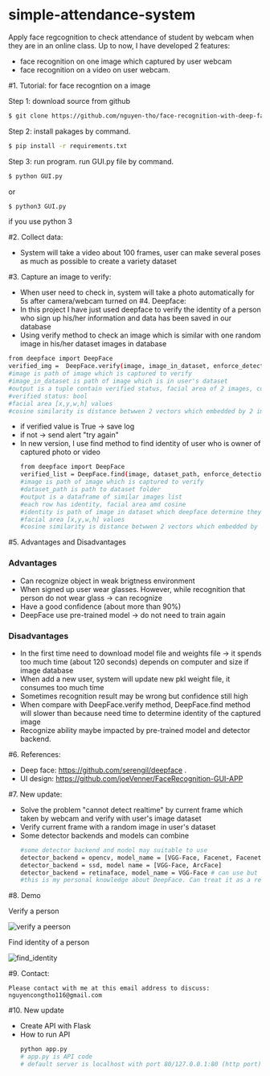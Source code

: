 # simple-attendance-system
Apply face regcognition to check attendance of student by webcam when they are in an online class.
Up to now, I have developed 2 features:
- face recognition on one image which captured by user webcam
- face recognition on a video on user webcam.

#1. Tutorial: for face recogntion on a image
   
   Step 1: download source from github
   ```sh
   $ git clone https://github.com/nguyen-tho/face-recognition-with-deep-face.git
   ```
   Step 2: install pakages by command.
   ```sh
   $ pip install -r requirements.txt
   ```
   Step 3: run program.
   run GUI.py file by command.
   ```sh
   $ python GUI.py
   ```
   or
   ```sh
   $ python3 GUI.py
   ```
   if you use python 3
   
#2. Collect data:
   - System will take a video about 100 frames, user can make several poses as much as possible to create a variety dataset

#3. Capture an image to verify:
   - When user need to check in, system will take a photo automatically for 5s after camera/webcam turned on
#4. Deepface:
   - In this project I have just used deepface to verify the identity of a person who sign up his/her information and data has been saved in our database
   - Using verify method to check an image which is similar with one random image in his/her dataset images in database
   ```sh
   from deepface import DeepFace
   verified_img =  DeepFace.verify(image, image_in_dataset, enforce_detection=False)
   #image is path of image which is captured to verify
   #image_in_dataset is path of image which is in user's dataset
   #output is a tuple contain verified status, facial area of 2 images, cosine similarity
   #verified status: bool
   #facial area [x,y,w,h] values
   #cosine similarity is distance betwwen 2 vectors which embedded by 2 images. The less cosine the more similarity
   ```
   - if verified value is True -> save log
   - if not -> send alert "try again"
   - In new version, I use find method to find identity of user who is owner of captured photo or video
     ```sh
     from deepface import DeepFace
     verified_list = DeepFace.find(image, dataset_path, enforce_detection=False)
     #image is path of image which is captured to verify
     #dataset_path is path to dataset folder
     #output is a dataframe of similar images list
     #each row has identity, facial area amd cosine
     #identity is path of image in dataset which deepface determine they are similar with captured image
     #facial area [x,y,w,h] values
     #cosine similarity is distance betwwen 2 vectors which embedded by 2 images. The less cosine the more similarity
     ```
#5. Advantages and Disadvantages
   ### Advantages
   - Can recognize object in weak brigtness environment
   - When signed up user wear glasses. However, while recognition that person do not wear glass -> can recognize
   - Have a good confidence (about more than 90%)
   - DeepFace use pre-trained model -> do not need to train again
   ### Disadvantages
   - In the first time need to download model file and weights file -> it spends too much time (about 120 seconds) depends on computer and size if image database
   - When add a new user, system will update new pkl weight file, it consumes too much time
   - Sometimes recognition result may be wrong but confidence still high
   - When compare with DeepFace.verify method, DeepFace.find method will slower than because need time to determine identity of the captured image
   - Recognize ability maybe impacted by pre-trained model and detector backend. 

#6. References:
   - Deep face: https://github.com/serengil/deepface .
   - UI design: https://github.com/joeVenner/FaceRecognition-GUI-APP
     
#7. New update:
   - Solve the problem "cannot detect realtime" by current frame which taken by webcam and verify with user's image dataset
   - Verify current frame with a random image in user's dataset
   - Some detector backends and models can combine
     ```sh
     #some detector backend and model may suitable to use
     detector_backend = opencv, model_name = [VGG-Face, Facenet, Facenet512, ArcFace]
     detector_backend = ssd, model name = [VGG-Face, ArcFace]
     detector_backend = retinaface, model_name = VGG-Face # can use but slower than other detector backend
     #this is my personal knowledge about DeepFace. Can treat it as a reference
     ```
#8. Demo

Verify a person

   ![verify a peerson](https://github.com/nguyen-tho/simple-attendance-system/blob/master/img_src/verify_a_person.png)

Find identity of a person

   ![find_identity](https://github.com/nguyen-tho/simple-attendance-system/blob/master/img_src/find_identity.png)
  
#9. Contact:

    Please contact with me at this email address to discuss: nguyencongtho116@gmail.com

#10. New update
   - Create API with Flask
   - How to run API
     ```sh
     python app.py
     # app.py is API code
     # default server is localhost with port 80/127.0.0.1:80 (http port)
     ```
   
